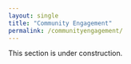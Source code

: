 ```yaml
---
layout: single
title: "Community Engagement"
permalink: /communityengagement/
---
```

This section is under construction.
